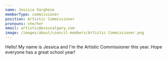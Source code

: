 ```yaml
---
name: Jessica Varghese
memberType: commissioner
position: Artistic Commissioner
pronouns: she/her
email: artistic@essucalgary.com
image: /images/about/council-members/Artistic Commissioner.png
---
```


Hello! My name is Jessica and I'm the Artistic Commissioner this year. Hope everyone has a great school year!
